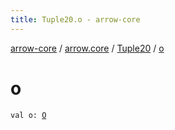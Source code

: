 ```yaml
---
title: Tuple20.o - arrow-core
---
```


[arrow-core](../../index.html) / [arrow.core](../index.html) / [Tuple20](index.html) / [o](./o.html)

# o

`val o: `[`O`](index.html#O)